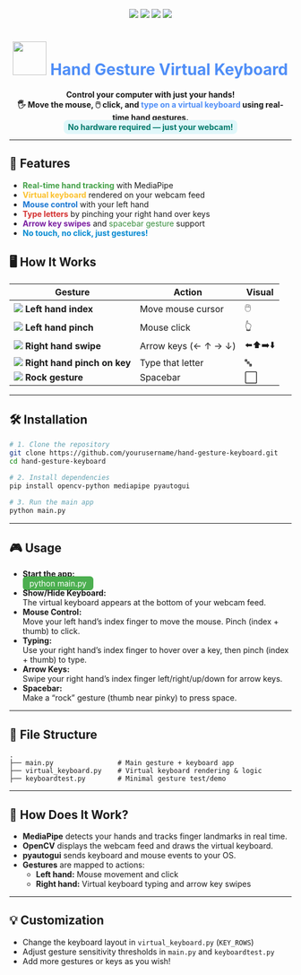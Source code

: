 <p align="center">
  <img src="https://img.shields.io/badge/Python-3.8%2B-blue?style=for-the-badge&logo=python">
  <img src="https://img.shields.io/badge/OpenCV-4.x-brightgreen?style=for-the-badge&logo=opencv">
  <img src="https://img.shields.io/badge/MediaPipe-Hands-orange?style=for-the-badge&logo=google">
  <img src="https://img.shields.io/badge/pyautogui-Automation-purple?style=for-the-badge">
</p>

<h1 align="center">
  <img src="https://img.icons8.com/color/96/keyboard.png" width="60"/>
  <span style="color:#4F8EF7">Hand Gesture Virtual Keyboard</span>
</h1>

<p align="center">
  <b>
    Control your computer with just your hands!<br>
    🖐️ Move the mouse, 🖱️ click, and <span style="color:#4F8EF7">type on a virtual keyboard</span> using real-time hand gestures.<br>
    <span style="background:#e0f7fa; color:#00796b; padding:4px 8px; border-radius:8px;">No hardware required — just your webcam!</span>
  </b>
</p>

---

## 🚀 Features

- <span style="color:#43a047">**Real-time hand tracking**</span> with MediaPipe
- <span style="color:#fbc02d">**Virtual keyboard**</span> rendered on your webcam feed
- <span style="color:#1976d2">**Mouse control**</span> with your left hand
- <span style="color:#d32f2f">**Type letters**</span> by pinching your right hand over keys
- <span style="color:#7b1fa2">**Arrow key swipes**</span> and <span style="color:#388e3c">spacebar gesture</span> support
- <span style="color:#0288d1">**No touch, no click, just gestures!**</span>


## 🖥️ How It Works

| Gesture                | Action                        | Visual |
|------------------------|-------------------------------|--------|
| <img src="https://img.icons8.com/ios-filled/24/000000/hand-cursor.png"/> **Left hand index** | Move mouse cursor           | 🖱️     |
| <img src="https://img.icons8.com/ios-filled/24/000000/pinch.png"/> **Left hand pinch** | Mouse click                 | 👆     |
| <img src="https://img.icons8.com/ios-filled/24/000000/hand-right.png"/> **Right hand swipe** | Arrow keys (← ↑ → ↓)        | ⬅️⬆️➡️⬇️ |
| <img src="https://img.icons8.com/ios-filled/24/000000/keyboard.png"/> **Right hand pinch on key** | Type that letter            | 🔤     |
| <img src="https://img.icons8.com/ios-filled/24/000000/rock-on.png"/> **Rock gesture** | Spacebar                    | ⬜     |

---

## 🛠️ Installation

```bash
# 1. Clone the repository
git clone https://github.com/yourusername/hand-gesture-keyboard.git
cd hand-gesture-keyboard

# 2. Install dependencies
pip install opencv-python mediapipe pyautogui

# 3. Run the main app
python main.py
```

---

## 🎮 Usage

- **Start the app:**  
  <span style="background:#4caf50; color:white; padding:4px 12px; border-radius:6px;">python main.py</span>
- **Show/Hide Keyboard:**  
  The virtual keyboard appears at the bottom of your webcam feed.
- **Mouse Control:**  
  Move your left hand’s index finger to move the mouse. Pinch (index + thumb) to click.
- **Typing:**  
  Use your right hand’s index finger to hover over a key, then pinch (index + thumb) to type.
- **Arrow Keys:**  
  Swipe your right hand’s index finger left/right/up/down for arrow keys.
- **Spacebar:**  
  Make a “rock” gesture (thumb near pinky) to press space.

---

## 🧩 File Structure

```plaintext
.
├── main.py                # Main gesture + keyboard app
├── virtual_keyboard.py    # Virtual keyboard rendering & logic
├── keyboardtest.py        # Minimal gesture test/demo
```

---

## 🧠 How Does It Work?

- **MediaPipe** detects your hands and tracks finger landmarks in real time.
- **OpenCV** displays the webcam feed and draws the virtual keyboard.
- **pyautogui** sends keyboard and mouse events to your OS.
- **Gestures** are mapped to actions:
  - **Left hand:** Mouse movement and click
  - **Right hand:** Virtual keyboard typing and arrow key swipes

---

## 💡 Customization

- Change the keyboard layout in `virtual_keyboard.py` (`KEY_ROWS`)
- Adjust gesture sensitivity thresholds in `main.py` and `keyboardtest.py`
- Add more gestures or keys as you wish!

